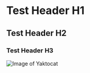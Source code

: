 # Test Header H1
## Test Header H2
### Test Header H3

![Image of Yaktocat](https://octodex.github.com/images/yaktocat.png)
